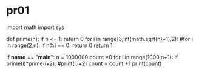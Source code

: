 # pr01
import math
import sys

def prime(n):
    if n <= 1:
      return 0
    for i in range(3,int(math.sqrt(n)+1),2):
    #for i in range(2,n):
      if n%i == 0:
        return 0
    return 1

if __name__ == "__main__":
  n = 1000000
  count =0
  for i in range(1000,n+1):
      if prime(i)*prime(i+2):
          #print(i,i+2)
          count = count +1
   print(count)
